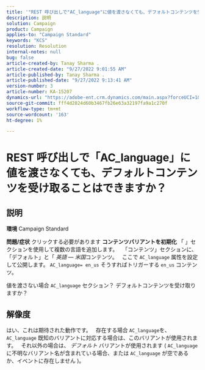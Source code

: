 ```yaml
---
title: '"REST 呼び出しで"AC_language"に値を渡さなくても、デフォルトコンテンツを受け取ることはできますか？"'
description: 説明
solution: Campaign
product: Campaign
applies-to: "Campaign Standard"
keywords: "KCS"
resolution: Resolution
internal-notes: null
bug: false
article-created-by: Tanay Sharma .
article-created-date: "9/27/2022 9:01:55 AM"
article-published-by: Tanay Sharma .
article-published-date: "9/27/2022 9:13:41 AM"
version-number: 3
article-number: KA-15207
dynamics-url: "https://adobe-ent.crm.dynamics.com/main.aspx?forceUCI=1&pagetype=entityrecord&etn=knowledgearticle&id=3ae6f205-433e-ed11-9db1-002248086735"
source-git-commit: fff4d2024d60b3467fb26e63a32197fa9a1c270f
workflow-type: tm+mt
source-wordcount: '163'
ht-degree: 1%

---
```


# REST 呼び出しで「AC_language」に値を渡さなくても、デフォルトコンテンツを受け取ることはできますか？

## 説明

<b>環境</b>
Campaign Standard


<b>問題/症状</b>
クリックする必要があります <b>コンテンツバリアントを初期化</b> 「 」セクションを使用して複数の言語を追加します。
 
「コンテンツ」セクションに、「デフォルト」と「 *英語 — 米国*コンテンツ。
 
ここで `AC_language` 属性を設定して公開します。 `AC_language= en_us` そうすればトリガーする `en_us` コンテンツ。

値を渡さない場合 `AC_language` セクション？ デフォルトコンテンツを受け取りますか？


## 解像度


はい、これは期待された動作です。
 
存在する場合 `AC_language`を、 `AC_language` 既知のバリアントに対応する場合は、このバリアントが使用されます。
 
それ以外の場合は、 *デフォルト* バリアントが使用されます ( `AC_language` に不明なバリアント名が含まれている場合、または `AC_language` が空であるか、イベントに存在しません )。
